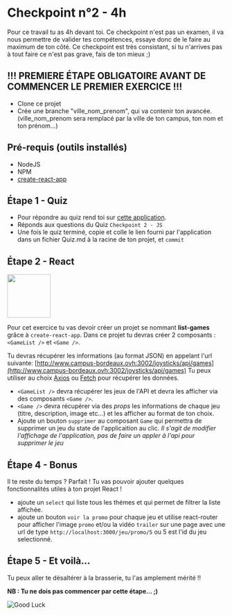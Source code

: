 # Checkpoint n°2 - **4h**

Pour ce travail tu as 4h devant toi. Ce checkpoint n'est pas un examen, il va nous permettre de valider tes compétences, essaye donc de le faire au maximum de ton côté.
Ce checkpoint est très consistant, si tu n'arrives pas à tout faire ce n'est pas grave, fais de ton mieux ;)

## **!!! PREMIERE ÉTAPE OBLIGATOIRE AVANT DE COMMENCER LE PREMIER EXERCICE !!!**

- Clone ce projet
- Crée une branche "ville_nom_prenom", qui va contenir ton avancée. (ville_nom_prenom sera remplacé par la ville de ton campus, ton nom et ton prénom...)

## Pré-requis (outils installés)

- NodeJS
- NPM
- [create-react-app ](https://github.com/facebook/create-react-app)

## Étape 1 - Quiz

- Pour répondre au quiz rend toi sur [cette application](http://checkpoint-quiz.campus-bordeaux.ovh/).
- Réponds aux questions du Quiz `Checkpoint 2 - JS`
- Une fois le quiz terminé, copie et colle le lien fourni par l'application dans un fichier Quiz.md à la racine de ton projet, et `commit`

## Étape 2 - React

<img src="https://media.giphy.com/media/XZcMJBP1RVSmI/giphy.gif" height="100">

Pour cet exercice tu vas devoir créer un projet se nommant **list-games** grâce à `create-react-app`.
Dans ce projet tu devras créer 2 composants : `<GameList />` et `<Game />`.

Tu devras récupérer les informations (au format JSON) en appelant l'url suivante: [http://www.campus-bordeaux.ovh:3002/joysticks/api/games](http://www.campus-bordeaux.ovh:3002/joysticks/api/games)
Tu peux utiliser au choix [Axios](https://github.com/axios/axios) ou [Fetch](https://developer.mozilla.org/fr/docs/Web/API/Fetch_API/Using_Fetch) pour récupérer les données.

- `<GameList />` devra récupérer les jeux de l'API et devra les afficher via des composants `<Game />`.
- `<Game />` devra récupérer via des _props_ les informations de chaque jeu (titre, description, image etc...) et les afficher au format de ton choix.
- Ajoute un bouton `supprimer` au composant `Game` qui permettra de supprimer un jeu du state de l'applicaition au clic. *Il s'agit de modifier l'affichage de l'application, pas de faire un appler à l'api pour supprimer le jeu*

## Étape 4 - Bonus

Il te reste du temps ? Parfait ! Tu vas pouvoir ajouter quelques fonctionnalités utiles à ton projet React !

- ajoute un `select` qui liste tous les thémes et qui permet de filtrer la liste affichée.
- ajoute un bouton `voir la promo` pour chaque jeu et utilise react-router pour afficher l'image `promo` et/ou la vidéo `trailer` sur une page avec une url de type `http://localhost:3000/jeu/promo/5` ou 5 est l'id du jeu selectionné.

## Étape 5 - Et voilà...

Tu peux aller te désaltérer à la brasserie, tu l'as amplement mérité !!

**NB : Tu ne dois pas commencer par cette étape... ;)**

![Good Luck](https://media.giphy.com/media/AC1PtbdsJZyOQ/giphy.gif)
